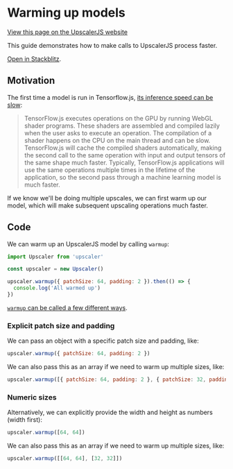 # Warming up models

<a class="docs-link" href="https://upscalerjs.com/documentation/guides/browser/performance/warmup">View this page on the UpscalerJS website</a>

This guide demonstrates how to make calls to UpscalerJS process faster.

<a href="https://stackblitz.com/github/thekevinscott/upscalerjs/tree/main/examples/warmup?file=index.js&title=UpscalerJS: Warmup Example">Open in Stackblitz</a>.

## Motivation

The first time a model is run in Tensorflow.js, [its inference speed can be slow](https://www.tensorflow.org/js/guide/platform_environment#shader_compilation_texture_uploads):

> TensorFlow.js executes operations on the GPU by running WebGL shader programs. These shaders are assembled and compiled lazily when the user asks to execute an operation. The compilation of a shader happens on the CPU on the main thread and can be slow. TensorFlow.js will cache the compiled shaders automatically, making the second call to the same operation with input and output tensors of the same shape much faster. Typically, TensorFlow.js applications will use the same operations multiple times in the lifetime of the application, so the second pass through a machine learning model is much faster.

If we know we'll be doing multiple upscales, we can first warm up our model, which will make subsequent upscaling operations much faster.

## Code

We can warm up an UpscalerJS model by calling `warmup`:

```javascript
import Upscaler from 'upscaler'

const upscaler = new Upscaler()

upscaler.warmup({ patchSize: 64, padding: 2 }).then(() => {
  console.log('All warmed up')
})
```

[`warmup` can be called a few different ways](/documentation/api/warmup).

### Explicit patch size and padding

We can pass an object with a specific patch size and padding, like:

```javascript
upscaler.warmup({ patchSize: 64, padding: 2 })
```

We can also pass this as an array if we need to warm up multiple sizes, like:

```javascript
upscaler.warmup([{ patchSize: 64, padding: 2 }, { patchSize: 32, padding: 2 }])
```

### Numeric sizes

Alternatively, we can explicitly provide the width and height as numbers (width first):

```javascript
upscaler.warmup([64, 64])
```

We can also pass this as an array if we need to warm up multiple sizes, like:

```javascript
upscaler.warmup([[64, 64], [32, 32]])
```
